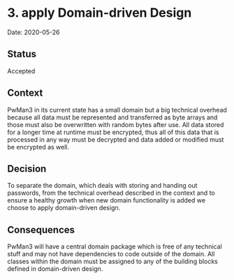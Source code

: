 # 3. apply Domain-driven Design

Date: 2020-05-26

## Status

Accepted

## Context

PwMan3 in its current state has a small domain but a big technical overhead because all data must be represented and transferred as byte arrays and those must also be overwritten with random bytes after use. All data stored for a longer time at runtime must be encrypted, thus all of this data that is processed in any way must be decrypted and data added or modified must be encrypted as well.

## Decision

To separate the domain, which deals with storing and handing out passwords, from the technical overhead described in the context and to ensure a healthy growth when new domain functionality is added we choose to apply domain-driven design.

## Consequences

PwMan3 will have a central domain package which is free of any technical stuff and may not have dependencies to code outside of the domain. All classes within the domain must be assigned to any of the building blocks defined in domain-driven design.